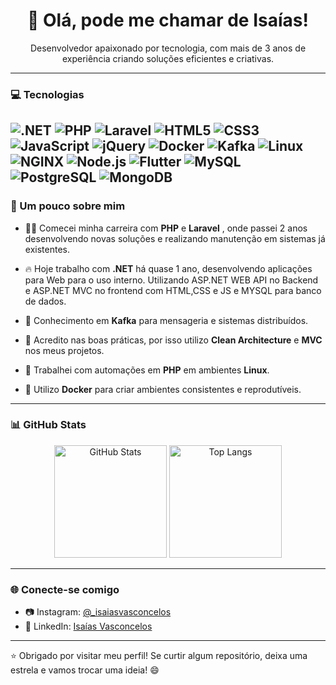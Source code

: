 <h1 align="center">👋 Olá, pode me chamar de Isaías!</h1>

<p align="center">
  Desenvolvedor apaixonado por tecnologia, com mais de 3 anos de experiência criando soluções eficientes e criativas.
</p>

---

### 💻 Tecnologias

![.NET](https://img.shields.io/badge/.NET-512BD4?style=for-the-badge&logo=dotnet&logoColor=white)
![PHP](https://img.shields.io/badge/PHP-777BB4?style=for-the-badge&logo=php&logoColor=white)
![Laravel](https://img.shields.io/badge/Laravel-E74430?style=for-the-badge&logo=laravel&logoColor=white)
![HTML5](https://img.shields.io/badge/HTML5-e34c26?style=for-the-badge&logo=html5&logoColor=white)
![CSS3](https://img.shields.io/badge/CSS3-264de4?style=for-the-badge&logo=css3&logoColor=white)
![JavaScript](https://img.shields.io/badge/JavaScript-f7df1e?style=for-the-badge&logo=javascript&logoColor=black)
![jQuery](https://img.shields.io/badge/jQuery-0769AD?style=for-the-badge&logo=jquery&logoColor=white)
![Docker](https://img.shields.io/badge/Docker-2496ED?style=for-the-badge&logo=docker&logoColor=white)
![Kafka](https://img.shields.io/badge/Kafka-231F20?style=for-the-badge&logo=apachekafka&logoColor=white)
![Linux](https://img.shields.io/badge/Linux-FCC624?style=for-the-badge&logo=linux&logoColor=black)
![NGINX](https://img.shields.io/badge/NGINX-009639?style=for-the-badge&logo=nginx&logoColor=white)
![Node.js](https://img.shields.io/badge/Node.js-339933?style=for-the-badge&logo=nodedotjs&logoColor=white)
![Flutter](https://img.shields.io/badge/Flutter-02569B?style=for-the-badge&logo=flutter&logoColor=white)
![MySQL](https://img.shields.io/badge/MySQL-4479A1?style=for-the-badge&logo=mysql&logoColor=white)
![PostgreSQL](https://img.shields.io/badge/PostgreSQL-336791?style=for-the-badge&logo=postgresql&logoColor=white)
![MongoDB](https://img.shields.io/badge/MongoDB-47A248?style=for-the-badge&logo=mongodb&logoColor=white)
---

### 📌 Um pouco sobre mim

- 👨‍💻 Comecei minha carreira com **PHP** e **Laravel** , onde passei 2 anos desenvolvendo novas soluções e realizando manutenção em sistemas já existentes.
  
- 🔥 Hoje trabalho com **.NET** há quase 1 ano, desenvolvendo aplicações para Web para o uso interno. Utilizando ASP.NET WEB API no Backend e ASP.NET MVC no frontend com HTML,CSS e JS e MYSQL para banco de dados.
  
- 🔁 Conhecimento em **Kafka** para mensageria e sistemas distribuídos.
  
- 🧱 Acredito nas boas práticas, por isso utilizo **Clean Architecture** e **MVC** nos meus projetos.
  
- 🐧 Trabalhei com automações em **PHP** em ambientes **Linux**.
  
- 🐳 Utilizo **Docker** para criar ambientes consistentes e reprodutíveis.

---

### 📊 GitHub Stats


<div align="center">
  <img height="180em" src="https://github-readme-stats.vercel.app/api?username=Isaias-Vasconcelos&show_icons=true&theme=transparent&hide_border=false&count_private=true" alt="GitHub Stats" />
  <img height="180em" src="https://github-readme-stats.vercel.app/api/top-langs/?username=Isaias-Vasconcelos&layout=compact&theme=transparent&hide_border=false" alt="Top Langs" />
</div>

---

### 🌐 Conecte-se comigo

- 📷 Instagram: [@_isaiasvasconcelos](https://instagram.com/_isaiasvasconcelos)
- 💼 LinkedIn: [Isaías Vasconcelos](https://br.linkedin.com/in/isa%C3%ADas-vasconcelos-58a045232?trk=people-guest_people_search-card&original_referer=https%3A%2F%2Fwww.linkedin.com%2F)

---

⭐ Obrigado por visitar meu perfil! Se curtir algum repositório, deixa uma estrela e vamos trocar uma ideia! 😄
